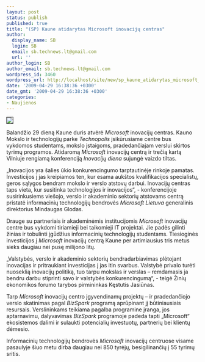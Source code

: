 ```yaml
---
layout: post
status: publish
published: true
title: "(SP) Kaune atidarytas Microsoft inovacijų centras"
author:
  display_name: SB
  login: SB
  email: sb.technews.lt@gmail.com
  url: ''
author_login: SB
author_email: sb.technews.lt@gmail.com
wordpress_id: 3460
wordpress_url: http://localhost/site/new/sp_kaune_atidarytas_microsoft_inovaciju_centras/
date: '2009-04-29 16:38:36 +0300'
date_gmt: '2009-04-29 16:38:36 +0300'
categories:
- Naujienos
---
```

<div class="imgright"><img src="http://tbn0.google.com/images?q=tbn:AoUgMBe4WcFtzM:http://farm4.static.flickr.com/3550/3367286143_43a66bf816.jpg" border="1" /></div>
<p>Balandžio 29 dieną Kaune duris atvėrė <i>Microsoft</i> inovacijų centras. Kauno Mokslo ir technologijų parke <i>Technopolis</i> įsikūrusiame centre bus vykdomos studentams, mokslo įstaigoms, pradedančiajam verslui skirtos tyrimų programos. Atidaromą <i>Microsoft</i> inovacijų centrą ir trečią kartą Vilniuje rengiamą konferenciją <i>Inovacijų diena</i> sujungė vaizdo tiltas.</p>
<p>„Inovacijos yra šalies ūkio konkurencingumo tarptautinėje rinkoje pamatas. Investicijos į jas kreipiamos ten, kur esama aukštos kvalifikacijos specialistų, geros sąlygos bendram mokslo ir verslo atstovų darbui. Inovacijų centras taps vieta, kur susitinka technologijos ir inovacijos“, - konferencijoje susirinkusiems viešojo, verslo ir akademinio sektorių atstovams centrą pristatė informacinių technologijų bendrovės <i>Microsoft Lietuva</i> generalinis direktorius Mindaugas Glodas.</p>
<p>Drauge su partneriais ir akademinėmis institucijomis <i>Microsoft</i> inovacijų centre bus vykdomi tiriamieji bei taikomieji IT projektai. Jie padės gilinti žinias ir tobulinti įgūdžius informacinių technologijų studentams. Tiesioginės investicijos į <i>Microsoft</i> inovacijų centrą Kaune per artimiausius tris metus sieks daugiau nei pusę milijono litų. </p>
<p>„Valstybės, verslo ir akademinio sektorių bendradarbiavimas plėtojant inovacijas ir pritraukiant investicijas į jas itin svarbus. Valstybė privalo turėti nuoseklią inovacijų politiką, tuo tarpu mokslas ir verslas – remdamasis ja bendru darbu stiprinti savo ir valstybės konkurencingumą“, - teigė Žinių ekonomikos forumo tarybos pirmininkas Kęstutis Jasiūnas.</p>
<p>Tarp <i>Microsoft</i> inovacijų centro įgyvendinamų projektų – ir pradedančiojo verslo skatinimas pagal <i>BizSpark</i> programą aprūpinant jį būtiniausiais resursais. Verslininkams teikiama pagalba programine įranga, jos aptarnavimu, dalyvavimas <i>BizSpark</i> programoje padeda tapti „Microsoft“ ekosistemos dalimi ir sulaukti potencialių investuotų, partnerių bei klientų dėmesio.</p>
<p>Informacinių technologijų bendrovės <i>Microsoft</i> inovacijų centruose visame pasaulyje šiuo metu dirba daugiau nei 850 tyrėjų, besigilinančių į 55 tyrimų sritis.</p>
